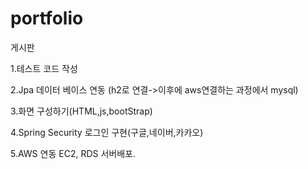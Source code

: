 # portfolio
게시판 

1.테스트 코드 작성

2.Jpa 데이터 베이스 연동 (h2로 연결->이후에 aws연결하는 과정에서 mysql)

3.화면 구성하기(HTML,js,bootStrap)

4.Spring Security 로그인 구현(구글,네이버,카카오)

5.AWS 연동
EC2, RDS 서버배포.
